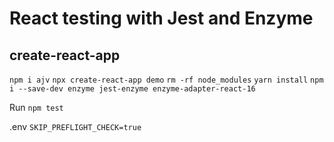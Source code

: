 # React testing with Jest and Enzyme

## create-react-app

`npm i ajv`
`npx create-react-app demo`
`rm -rf node_modules`
`yarn install`
`npm i --save-dev enzyme jest-enzyme enzyme-adapter-react-16`

Run `npm test`

.env
`SKIP_PREFLIGHT_CHECK=true`